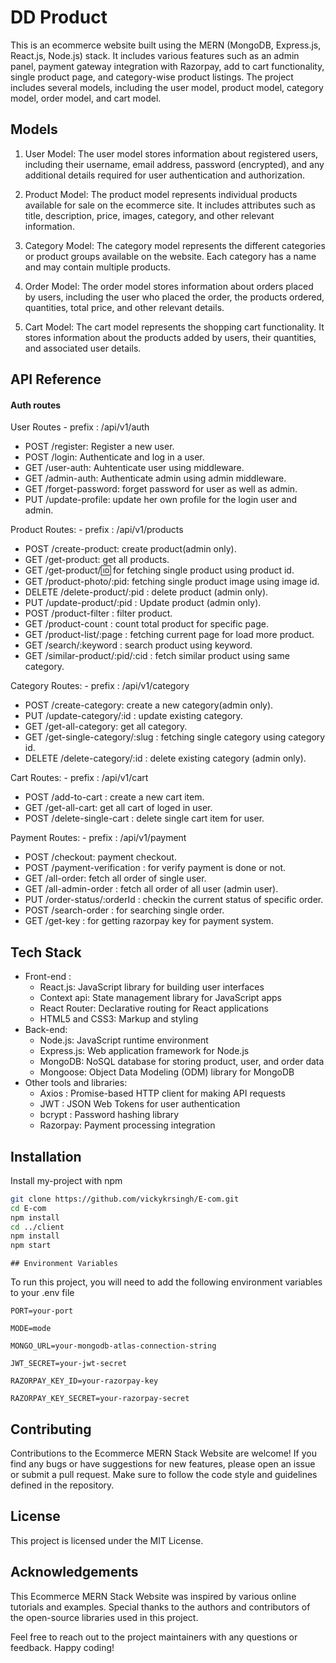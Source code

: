 
# DD Product

This is an ecommerce website built using the MERN (MongoDB, Express.js, React.js, Node.js) stack. It includes various features such as an admin panel, payment gateway integration with Razorpay, add to cart functionality, single product page, and category-wise product listings. The project includes several models, including the user model, product model, category model, order model, and cart model.


## Models

1. User Model: The user model stores information about registered users, including their username, email address, password (encrypted), and any additional details required for user authentication and authorization.

2. Product Model: The product model represents individual products available for sale on the ecommerce site. It includes attributes such as title, description, price, images, category, and other relevant information.

3. Category Model: The category model represents the different categories or product groups available on the website. Each category has a name and may contain multiple products.

4. Order Model: The order model stores information about orders placed by users, including the user who placed the order, the products ordered, quantities, total price, and other relevant details.

5. Cart Model: The cart model represents the shopping cart functionality. It stores information about the products added by users, their quantities, and associated user details.
## API Reference

#### Auth routes


User Routes - prefix  : /api/v1/auth
- POST /register: Register a new user.
- POST /login: Authenticate and log in a user.
- GET /user-auth: Auhtenticate user using middleware.
- GET /admin-auth: Authenticate admin using admin middleware.
- GET /forget-password: forget password for user as well as admin.
- PUT /update-profile: update her own profile for the login user and admin.

Product Routes: - prefix : /api/v1/products
- POST /create-product: create product(admin only).
- GET /get-product: get all products.
- GET /get-product/:id: for fetching single product using product id.
- GET /product-photo/:pid: fetching single product image using image id.
- DELETE /delete-product/:pid : delete product (admin only).
- PUT /update-product/:pid : Update product (admin only).
- POST /product-filter : filter product.
- GET /product-count : count total product for specific page.
- GET /product-list/:page : fetching current page for load more product.
- GET /search/:keyword : search product using keyword.
- GET /similar-product/:pid/:cid : fetch similar product using same category.

Category Routes: - prefix : /api/v1/category
- POST /create-category: create a new category(admin only).
- PUT /update-category/:id : update existing category.
- GET /get-all-category: get all category.
- GET /get-single-category/:slug : fetching single category using category id.
- DELETE /delete-category/:id : delete existing category (admin only).

Cart Routes: - prefix : /api/v1/cart
- POST /add-to-cart : create a new cart item.
- GET /get-all-cart: get all cart of loged in user.
- POST /delete-single-cart : delete single cart item for user.

Payment Routes: - prefix : /api/v1/payment
- POST /checkout: payment checkout.
- POST /payment-verification : for verify payment is done or not.
- GET /all-order: fetch all order of single user.
- GET /all-admin-order : fetch all order of all user (admin user).
- PUT /order-status/:orderId : checkin the current status of specific order.
- POST /search-order : for searching single order.
- GET /get-key : for getting razorpay key for payment system.
## Tech Stack
- Front-end :
    - React.js: JavaScript library for building user interfaces
    - Context api: State management library for JavaScript apps
    - React Router: Declarative routing for React applications
    - HTML5 and CSS3: Markup and styling
- Back-end:
    - Node.js: JavaScript runtime environment
    - Express.js: Web application framework for Node.js
    - MongoDB: NoSQL database for storing product, user, and order data
    - Mongoose: Object Data Modeling (ODM) library for MongoDB
- Other tools and libraries:
    - Axios : Promise-based HTTP client for making API requests
    - JWT : JSON Web Tokens for user authentication
    - bcrypt : Password hashing library
    - Razorpay: Payment processing integration
## Installation

Install my-project with npm

```bash
git clone https://github.com/vickykrsingh/E-com.git
cd E-com
npm install
cd ../client
npm install
npm start
```
    ## Environment Variables

To run this project, you will need to add the following environment variables to your .env file

`PORT=your-port`

`MODE=mode`

`MONGO_URL=your-mongodb-atlas-connection-string`

`JWT_SECRET=your-jwt-secret`

`RAZORPAY_KEY_ID=your-razorpay-key`

`RAZORPAY_KEY_SECRET=your-razorpay-secret`

## Contributing
Contributions to the Ecommerce MERN Stack Website are welcome! If you find any bugs or have suggestions for new features, please open an issue or submit a pull request. Make sure to follow the code style and guidelines defined in the repository.



## License

This project is licensed under the MIT License.


## Acknowledgements

This Ecommerce MERN Stack Website was inspired by various online tutorials and examples. Special thanks to the authors and contributors of the open-source libraries used in this project.

Feel free to reach out to the project maintainers with any questions or feedback. Happy coding!

